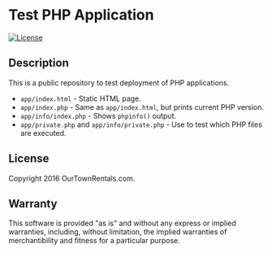 # Test PHP Application

[![License](https://img.shields.io/badge/©-2016_OurTownRentals.com-blue.svg)](./LICENSE.txt)

## Description

This is a public repository to test deployment of PHP applications.

- `app/index.html` - Static HTML page.
- `app/index.php` - Same as `app/index.html`, but prints current PHP version.
- `app/info/index.php` - Shows `phpinfo()` output.
- `app/private.php` and `app/info/private.php` - Use to test which
  PHP files are executed.

## License

Copyright 2016 OurTownRentals.com.

## Warranty

This software is provided "as is" and without any express or
implied warranties, including, without limitation, the implied
warranties of merchantibility and fitness for a particular
purpose.
